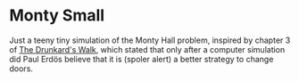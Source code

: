 # Monty Small

Just a teeny tiny simulation of the Monty Hall problem, inspired by chapter 3 of [The Drunkard's Walk](https://www.goodreads.com/book/show/2272880.The_Drunkard_s_Walk), which stated that only after a computer simulation did Paul Erdös believe that it is (spoler alert) a better strategy to change doors.